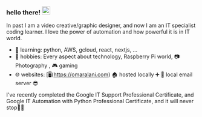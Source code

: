 ### hello there! <img src="https://media.giphy.com/media/hvRJCLFzcasrR4ia7z/giphy.gif" width="22">

In past I am a video creative/graphic designer, and now I am an IT specialist coding learner. I love the power of automation and how powerful it is in IT world.

- 🔭 learning: python, AWS, gcloud, react, nextjs, ...
- 🌱 hobbies: Every aspect about technology, Raspberry Pi world, 📷 Photography , 🎮 gaming
- 🌐 websites: [🖥️(https://omaralani.com) 🏠 hosted locally ➕ 📩 local email server 😎

I've recently completed the Google IT Support Professional Certificate, and Google IT Automation with Python Professional Certificate, and it will never stop👨‍💻

